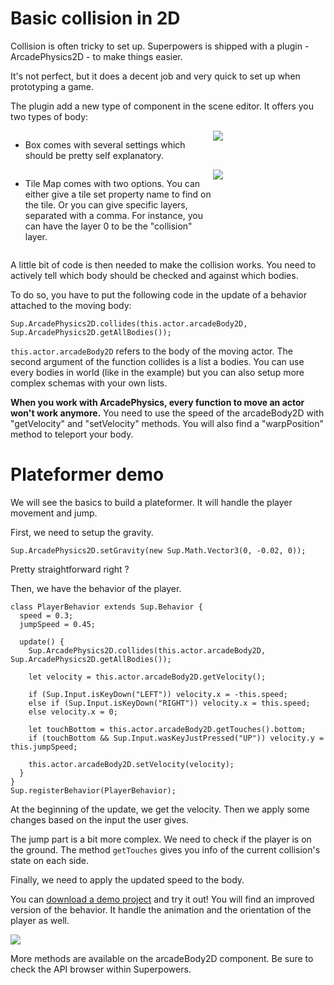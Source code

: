 # Basic collision in 2D

Collision is often tricky to set up.
Superpowers is shipped with a plugin - ArcadePhysics2D - to make things easier.

It's not perfect, but it does a decent job and very quick to set up when prototyping a game.

The plugin add a new type of component in the scene editor. It offers you two types of body:
  * <div style="display: inline-flex">
      <p style="width: 300px">Box comes with several settings which should be pretty self explanatory.</p>
      <img src="/images/collision-box.png" />
    </div>
  * <div style="display: inline-flex">
      <p style="width: 300px">Tile Map comes with two options.
      You can either give a tile set property name to find on the tile.
      Or you can give specific layers, separated with a comma.
      For instance, you can have the layer 0 to be the "collision" layer.</p>
      <img src="/images/collision-map.png" />
    </div>

A little bit of code is then needed to make the collision works.
You need to actively tell which body should be checked and against which bodies.

To do so, you have to put the following code in the update of a behavior attached to the moving body:
```
Sup.ArcadePhysics2D.collides(this.actor.arcadeBody2D, Sup.ArcadePhysics2D.getAllBodies());
```

`this.actor.arcadeBody2D` refers to the body of the moving actor.
The second argument of the function collides is a list a bodies.
You can use every bodies in world (like in the example) but you can also setup more complex schemas with your own lists. 

<div class="note">
  <b>When you work with ArcadePhysics, every function to move an actor won't work anymore.</b>
  You need to use the speed of the arcadeBody2D with "getVelocity" and "setVelocity" methods.
  You will also find a "warpPosition" method to teleport your body.
</div>

# Plateformer demo

We will see the basics to build a plateformer. It will handle the player movement and jump.

First, we need to setup the gravity.
```
Sup.ArcadePhysics2D.setGravity(new Sup.Math.Vector3(0, -0.02, 0));
```
Pretty straightforward right ?

Then, we have the behavior of the player. 

```
class PlayerBehavior extends Sup.Behavior {
  speed = 0.3;
  jumpSpeed = 0.45;

  update() {
    Sup.ArcadePhysics2D.collides(this.actor.arcadeBody2D, Sup.ArcadePhysics2D.getAllBodies());
    
    let velocity = this.actor.arcadeBody2D.getVelocity();

    if (Sup.Input.isKeyDown("LEFT")) velocity.x = -this.speed;
    else if (Sup.Input.isKeyDown("RIGHT")) velocity.x = this.speed;
    else velocity.x = 0;

    let touchBottom = this.actor.arcadeBody2D.getTouches().bottom;
    if (touchBottom && Sup.Input.wasKeyJustPressed("UP")) velocity.y = this.jumpSpeed;

    this.actor.arcadeBody2D.setVelocity(velocity);
  }
}
Sup.registerBehavior(PlayerBehavior);
```

At the beginning of the update, we get the velocity.
Then we apply some changes based on the input the user gives.

The jump part is a bit more complex. We need to check if the player is on the ground.
The method `getTouches` gives you info of the current collision's state on each side.

Finally, we need to apply the updated speed to the body.

You can [download a demo project](https://bitbucket.org/sparklinlabs/superpowers-collison-demo) and try it out!
You will find an improved version of the behavior. It handle the animation and the orientation of the player as well. 

![](http://i.imgur.com/v4tWyIN.gif)

More methods are available on the arcadeBody2D component. Be sure to check the API browser within Superpowers.
